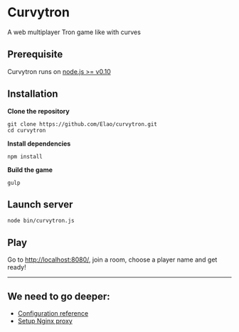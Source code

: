Curvytron
=========

A web multiplayer Tron game like with curves

## Prerequisite

Curvytron runs on [node.js >= v0.10](https://nodejs.org/)

## Installation

__Clone the repository__

	git clone https://github.com/Elao/curvytron.git
	cd curvytron

__Install dependencies__

    npm install

__Build the game__

    gulp

## Launch server

    node bin/curvytron.js

## Play

Go to [http://localhost:8080/](http://localhost:8080/), join a room, choose a player name and get ready!

---

## We need to go deeper:

* [Configuration reference](doc/configuration.md)
* [Setup Nginx proxy](doc/nginx-proxy.md)

